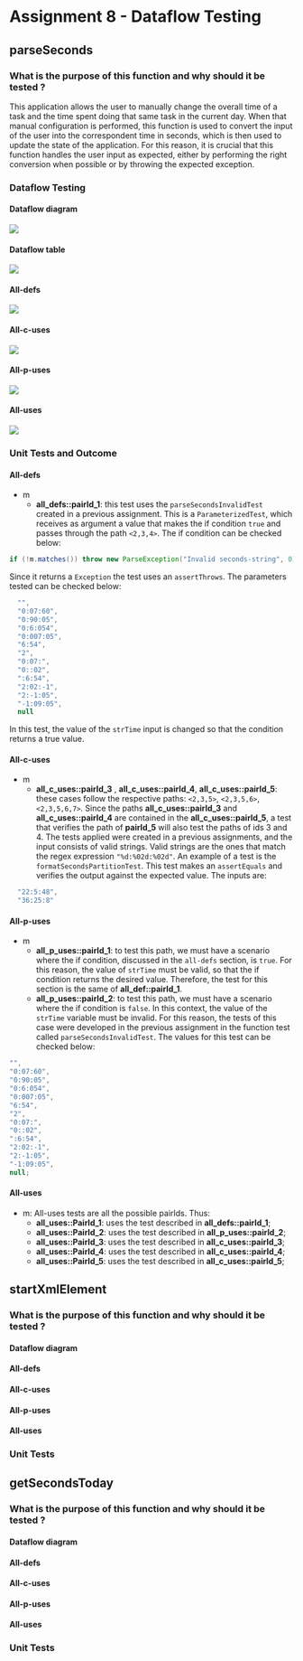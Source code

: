 # Assignment 8 - Dataflow Testing

## parseSeconds 

### What is the purpose of this function and why should it be tested ?

This application allows the user to manually change the overall time of a task and the time spent doing that same task in the current day. When that manual configuration is performed, this function is used to convert the input of the user into the correspondent time in seconds, which is then used to update the state of the application. For this reason, it is crucial that this function handles the user input as expected, either by performing the right conversion when possible or by throwing the expected exception. 

### Dataflow Testing

#### Dataflow diagram 

![](./images/diagram_parseSeconds.png)

#### Dataflow table
![](./images/table_parseSeconds.png)

#### All-defs 

![](./images/alldefs_parseSeconds.png)

#### All-c-uses
![](./images/allcuses_parseSeconds.png)
    
#### All-p-uses 

![](./images/allpuses_parseSeconds.png)

#### All-uses 
![](./images/alluses_parseSeconds.png)

### Unit Tests and Outcome

#### All-defs 
- m
    - **all_defs::pairId_1**: this test uses the `parseSecondsInvalidTest` created in a previous assignment. This is a `ParameterizedTest`, which receives as argument a value that makes the if condition `true` and passes through the path `<2,3,4>`. The if condition can be checked below: 

```java
if (!m.matches()) throw new ParseException("Invalid seconds-string", 0);
```
  
Since it returns a `Exception` the test uses an `assertThrows`. The parameters tested can be checked below: 
  
```java
  "",
  "0:07:60",
  "0:90:05",
  "0:6:054",
  "0:007:05",
  "6:54",
  "2",
  "0:07:",
  "0::02",
  ":6:54",
  "2:02:-1",
  "2:-1:05",
  "-1:09:05",
  null
```

In this test, the value of the `strTime` input is changed so that the condition returns a true value.  

#### All-c-uses 

- m 
  - **all_c_uses::pairId_3** , **all_c_uses::pairId_4**, **all_c_uses::pairId_5**: these cases follow the respective paths: `<2,3,5>`, `<2,3,5,6>`, `<2,3,5,6,7>`. Since the paths **all_c_uses::pairId_3** and **all_c_uses::pairId_4** are contained in the **all_c_uses::pairId_5**, a test that verifies the path of **pairId_5** will also test the paths of ids 3 and 4. The tests applied were created in a previous assignments, and the input consists of valid strings. Valid strings are the ones that match the regex expression `"%d:%02d:%02d"`. An example of a test is the `formatSecondsPartitionTest`. This test makes an `assertEquals` and verifies the output against the expected value. The inputs are: 
```java
  "22:5:48",
  "36:25:8"
```
  
#### All-p-uses 
- m 
  - **all_p_uses::pairId_1**: to test this path, we must have a scenario where the if condition, discussed in the `all-defs` section, is `true`. For this reason, the value of `strTime` must be valid, so that the if condition returns the desired value. Therefore, the test for this section is the same of **all_def::pairId_1**. 
  - **all_p_uses::pairId_2**: to test this path, we must have a scenario where the if condition is `false`. In this context, the value of the `strTime` variable must be invalid. For this reason, the tests of this case were developed in the previous assignment in the function test called `parseSecondsInvalidTest`. The values for this test can be checked below: 
```java 
"",
"0:07:60",
"0:90:05",
"0:6:054",
"0:007:05",
"6:54",
"2",
"0:07:",
"0::02",
":6:54",
"2:02:-1",
"2:-1:05",
"-1:09:05",
null;
```
  
#### All-uses 
- m: All-uses tests are all the possible pairIds. Thus: 
  - **all_uses::PairId_1**: uses the test described in **all_defs::pairId_1**; 
  - **all_uses::PairId_2**: uses the test described in **all_p_uses::pairId_2**; 
  - **all_uses::PairId_3**: uses the test described in **all_c_uses::pairId_3**; 
  - **all_uses::PairId_4**: uses the test described in **all_c_uses::pairId_4**; 
  - **all_uses::PairId_5**: uses the test described in **all_c_uses::pairId_5**; 
  
## startXmlElement

### What is the purpose of this function and why should it be tested ?
<!-- Why test this function? AKA copy paste -->
#### Dataflow diagram 

#### All-defs 

#### All-c-uses 

#### All-p-uses 

#### All-uses 

### Unit Tests
<!-- for each coverage criteria -->


## getSecondsToday 

### What is the purpose of this function and why should it be tested ?
<!-- Why test this function? AKA copy paste --> 

#### Dataflow diagram 

#### All-defs 

#### All-c-uses 

#### All-p-uses 

#### All-uses 

### Unit Tests
<!-- for each coverage criteria -->
